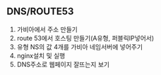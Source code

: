## DNS/ROUTE53

1. 가비아에서 주소 만들기
2. route 53에서 호스팅 만들기(A유형, 퍼블릭IP넣어서)
3. 유형 NS의 값 4개를 가비아 네임서버에 넣어주기
4. nginx설치 및 실행
5. DNS주소로 웹페이지 잘뜨는지 보기